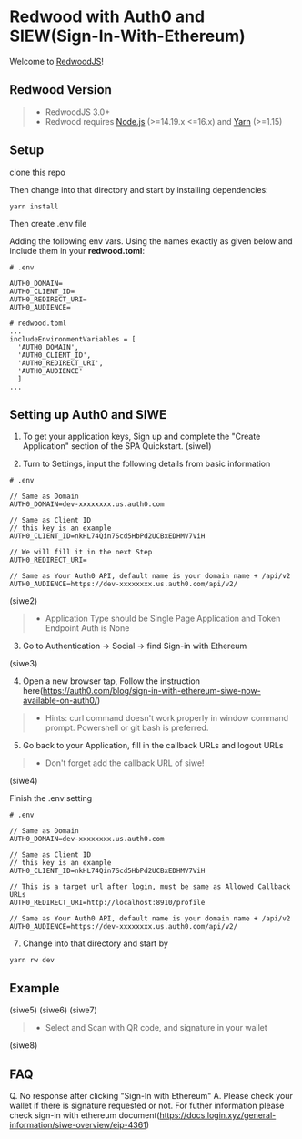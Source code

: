 # Redwood with Auth0 and SIEW(Sign-In-With-Ethereum)

Welcome to [RedwoodJS](https://redwoodjs.com)!

## Redwood Version
> - RedwoodJS 3.0+
> - Redwood requires [Node.js](https://nodejs.org/en/) (>=14.19.x <=16.x) and [Yarn](https://yarnpkg.com/) (>=1.15)


## Setup

clone this repo

Then change into that directory and start by installing dependencies:

```
yarn install
```

Then create .env file

Adding the following env vars. Using the names exactly as given below and include them in your **redwood.toml**:

```
# .env

AUTH0_DOMAIN=
AUTH0_CLIENT_ID=
AUTH0_REDIRECT_URI=
AUTH0_AUDIENCE=
```

```
# redwood.toml
...
includeEnvironmentVariables = [
  'AUTH0_DOMAIN',
  'AUTH0_CLIENT_ID',
  'AUTH0_REDIRECT_URI',
  'AUTH0_AUDIENCE'
  ]
...
```

## Setting up Auth0 and SIWE

1. To get your application keys, Sign up and complete the "Create Application" section of the SPA Quickstart.
(siwe1)

2. Turn to Settings, input the following details from basic information

```
# .env

// Same as Domain
AUTH0_DOMAIN=dev-xxxxxxxx.us.auth0.com

// Same as Client ID
// this key is an example
AUTH0_CLIENT_ID=nkHL74Qin7Scd5HbPd2UCBxEDHMV7ViH

// We will fill it in the next Step
AUTH0_REDIRECT_URI=

// Same as Your Auth0 API, default name is your domain name + /api/v2
AUTH0_AUDIENCE=https://dev-xxxxxxxx.us.auth0.com/api/v2/
```

(siwe2)

> - Application Type should be Single Page Application and Token Endpoint Auth is None

3. Go to Authentication -> Social -> find Sign-in with Ethereum

(siwe3)

4. Open a new browser tap, Follow the instruction here(https://auth0.com/blog/sign-in-with-ethereum-siwe-now-available-on-auth0/)

> - Hints: curl command doesn't work properly in window command prompt. Powershell or git bash is preferred.


5. Go back to your Application, fill in the callback URLs
and logout URLs

> - Don't forget add the callback URL of siwe!

(siwe4)

Finish the .env setting

```
# .env

// Same as Domain
AUTH0_DOMAIN=dev-xxxxxxxx.us.auth0.com

// Same as Client ID
// this key is an example
AUTH0_CLIENT_ID=nkHL74Qin7Scd5HbPd2UCBxEDHMV7ViH

// This is a target url after login, must be same as Allowed Callback URLs
AUTH0_REDIRECT_URI=http://localhost:8910/profile

// Same as Your Auth0 API, default name is your domain name + /api/v2
AUTH0_AUDIENCE=https://dev-xxxxxxxx.us.auth0.com/api/v2/
```



7. Change into that directory and start by

```
yarn rw dev
```


## Example

(siwe5)
(siwe6)
(siwe7)

> - Select and Scan with QR code, and signature in your wallet

(siwe8)


## FAQ

Q. No response after clicking "Sign-In with Ethereum"
A. Please check your wallet if there is signature requested or not. For futher information please check sign-in with ethereum document(https://docs.login.xyz/general-information/siwe-overview/eip-4361)
